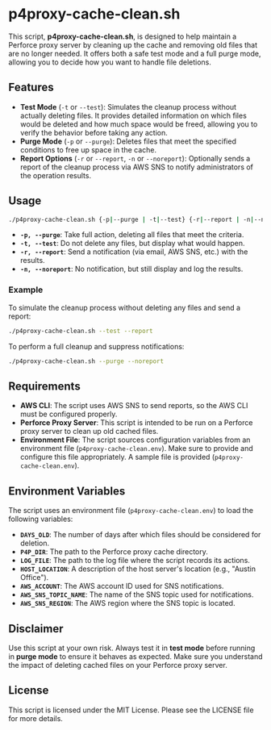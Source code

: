 # p4proxy-cache-clean.sh

This script, **p4proxy-cache-clean.sh**, is designed to help maintain a Perforce proxy server by cleaning up the cache and removing old files that are no longer needed. It offers both a safe test mode and a full purge mode, allowing you to decide how you want to handle file deletions.

## Features

- **Test Mode** (`-t` or `--test`): Simulates the cleanup process without actually deleting files. It provides detailed information on which files would be deleted and how much space would be freed, allowing you to verify the behavior before taking any action.
- **Purge Mode** (`-p` or `--purge`): Deletes files that meet the specified conditions to free up space in the cache.
- **Report Options** (`-r` or `--report`, `-n` or `--noreport`): Optionally sends a report of the cleanup process via AWS SNS to notify administrators of the operation results.

## Usage

```sh
./p4proxy-cache-clean.sh {-p|--purge | -t|--test} {-r|--report | -n|--noreport}
```

- **`-p, --purge`**: Take full action, deleting all files that meet the criteria.
- **`-t, --test`**: Do not delete any files, but display what would happen.
- **`-r, --report`**: Send a notification (via email, AWS SNS, etc.) with the results.
- **`-n, --noreport`**: No notification, but still display and log the results.

### Example

To simulate the cleanup process without deleting any files and send a report:

```sh
./p4proxy-cache-clean.sh --test --report
```

To perform a full cleanup and suppress notifications:

```sh
./p4proxy-cache-clean.sh --purge --noreport
```

## Requirements

- **AWS CLI**: The script uses AWS SNS to send reports, so the AWS CLI must be configured properly.
- **Perforce Proxy Server**: This script is intended to be run on a Perforce proxy server to clean up old cached files.
- **Environment File**: The script sources configuration variables from an environment file (`p4proxy-cache-clean.env`). Make sure to provide and configure this file appropriately. A sample file is provided (`p4proxy-cache-clean.env`).

## Environment Variables

The script uses an environment file (`p4proxy-cache-clean.env`) to load the following variables:

- **`DAYS_OLD`**: The number of days after which files should be considered for deletion.
- **`P4P_DIR`**: The path to the Perforce proxy cache directory.
- **`LOG_FILE`**: The path to the log file where the script records its actions.
- **`HOST_LOCATION`**: A description of the host server's location (e.g., "Austin Office").
- **`AWS_ACCOUNT`**: The AWS account ID used for SNS notifications.
- **`AWS_SNS_TOPIC_NAME`**: The name of the SNS topic used for notifications.
- **`AWS_SNS_REGION`**: The AWS region where the SNS topic is located.

## Disclaimer

Use this script at your own risk. Always test it in **test mode** before running in **purge mode** to ensure it behaves as expected. Make sure you understand the impact of deleting cached files on your Perforce proxy server.

## License

This script is licensed under the MIT License. Please see the LICENSE file for more details.
